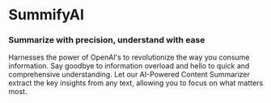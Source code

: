 # SummifyAI
### Summarize with precision, understand with ease
Harnesses the power of OpenAI's to revolutionize the way you consume information. Say goodbye to information overload and hello to quick and comprehensive understanding. Let our AI-Powered Content Summarizer extract the key insights from any text, allowing you to focus on what matters most.